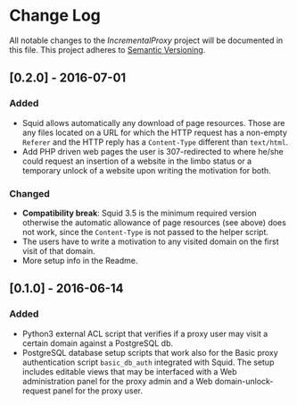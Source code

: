 Change Log
==========

All notable changes to the _IncrementalProxy_ project will be documented in this
file. This project adheres to [Semantic Versioning](http://semver.org/).

[0.2.0] - 2016-07-01
--------------------

### Added

- Squid allows automatically any download of page resources. Those are any 
  files located on a URL for which the HTTP request has a non-empty `Referer`
  and the HTTP reply has a `Content-Type` different than `text/html`.
- Add PHP driven web pages the user is 307-redirected to where he/she could 
  request an insertion of a website in the limbo status or a temporary unlock
  of a website upon writing the motivation for both.


### Changed

- **Compatibility break**: Squid 3.5 is the minimum required version otherwise 
  the automatic allowance of page resources (see above) does not work, since 
  the `Content-Type` is not passed to the helper script.
- The users have to write a motivation to any visited domain on the first 
  visit of that domain.
- More setup info in the Readme.


[0.1.0] - 2016-06-14
--------------------

### Added

- Python3 external ACL script that verifies if a proxy user may visit a certain
  domain against a PostgreSQL db.
- PostgreSQL database setup scripts that work also for the Basic proxy
  authentication script `basic_db_auth` integrated with Squid. The setup
  includes editable views that may be interfaced with a Web administration panel
  for the proxy admin and a Web domain-unlock-request panel for the proxy user.

